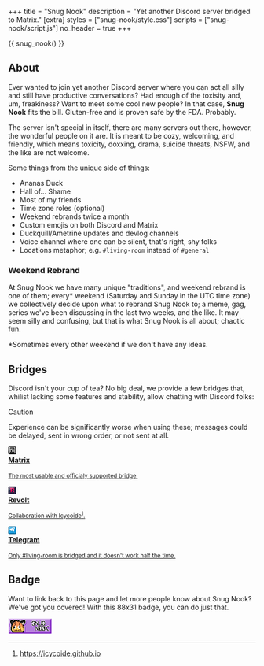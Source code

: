 +++
title = "Snug Nook"
description = "Yet another Discord server bridged to Matrix."
[extra]
styles = ["snug-nook/style.css"]
scripts = ["snug-nook/script.js"]
no_header = true
+++

{{ snug_nook() }}

## About

Ever wanted to join yet another Discord server where you can act all silly and still have productive conversations? Had enough of the toxisity and, um, freakiness? Want to meet some cool new people? In that case, <span class="rainbow"><strong>Snug Nook</strong></span> fits the bill. Gluten-free and is proven safe by the FDA. Probably.



The server isn't special in itself, there are many servers out there, however, the wonderful people on it are. It is meant to be cozy, welcoming, and friendly, which means toxicity, doxxing, drama, suicide threats, <span class="spoiler">NSFW</span>, and the like are not welcome.

Some things from the unique side of things:

- Ananas Duck
- Hall of... Shame
- Most of my friends
- Time zone roles (optional)
- Weekend rebrands twice a month
- Custom emojis on both Discord and Matrix
- Duckquill/Ametrine updates and devlog channels
- Voice channel where one can be silent, that's right, shy folks
- Locations metaphor; e.g. `#living-room` instead of `#general` 

### Weekend Rebrand

At Snug Nook we have many unique "traditions", and weekend rebrand is one of them; every* weekend (Saturday and Sunday in the UTC time zone) we collectively decide upon what to rebrand Snug Nook to; a meme, gag, series we've been discussing in the last two weeks, and the like. It may seem silly and confusing, but that is what Snug Nook is all about; chaotic fun.

*Sometimes every other weekend if we don't have any ideas.

## Bridges

Discord isn't your cup of tea? No big deal, we provide a few bridges that, whilist lacking some features and stability, allow chatting with Discord folks:

> [!CAUTION]
> Experience can be significantly worse when using these; messages could be delayed, sent in wrong order, or not sent at all.

<div class="icon-grid">

<a href="https://matrix.to/#/#snug-nook-space:envs.net">
<img class="transparent no-hover pixels drop-shadow icon" src="icons/matrix.gif" alt="Pixel art Discord icon." />
<div class="details">
<strong>Matrix</strong>
<p><small>The most usable and officialy supported bridge.</small></p>
</div>
</a>

<a href="https://rvlt.gg/D0gqYcCP">
<img class="transparent no-hover pixels drop-shadow icon" src="icons/revolt.gif" alt="Pixel art Revolt icon." />
<div class="details">
<strong>Revolt</strong>
<p><small>Collaboration with Icycoide<sup>1</sup>.</small></p>
</div>
</a>

<a href="https://t.me/nug_snook">
<img class="transparent no-hover pixels drop-shadow icon" src="icons/telegram.gif" alt="Pixel art Telegram icon." />
<div class="details">
<strong>Telegram</strong>
<p><small>Only #living-room is bridged and it doesn't work half the time.</small></p>
</div>
</a>

</div>

## Badge

Want to link back to this page and let more people know about Snug Nook? We've got you covered! With this 88x31 badge, you can do just that.

<a id="snug-nook-badge" href="/badges/badges/snug-nook.gif">
    <img class="pixels" src="/badges/badges/snug-nook.gif" />
</a>

***

1. <https://icycoide.github.io>
